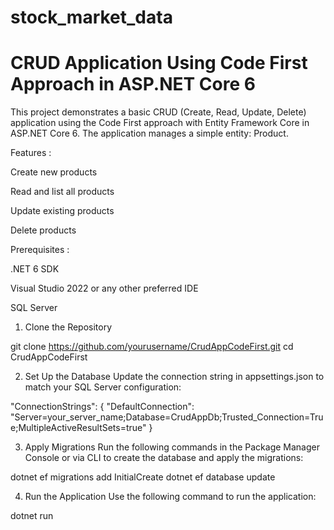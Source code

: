 # stock_market_data

# CRUD Application Using Code First Approach in ASP.NET Core 6

This project demonstrates a basic CRUD (Create, Read, Update, Delete) application using the Code First approach with Entity Framework Core in ASP.NET Core 6. The application manages a simple entity: Product.

Features : 

Create new products

Read and list all products

Update existing products

Delete products

Prerequisites :

.NET 6 SDK

Visual Studio 2022 or any other preferred IDE

SQL Server


1. Clone the Repository

git clone https://github.com/yourusername/CrudAppCodeFirst.git
cd CrudAppCodeFirst

2. Set Up the Database
Update the connection string in appsettings.json to match your SQL Server configuration:

"ConnectionStrings": {
  "DefaultConnection": "Server=your_server_name;Database=CrudAppDb;Trusted_Connection=True;MultipleActiveResultSets=true"
}

3. Apply Migrations
Run the following commands in the Package Manager Console or via CLI to create the database and apply the migrations:

dotnet ef migrations add InitialCreate
dotnet ef database update


4. Run the Application
Use the following command to run the application:

dotnet run
